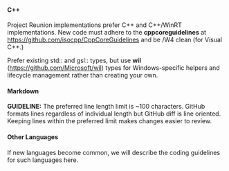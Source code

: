 #### C++

Project Reunion implementations prefer C++ and C++/WinRT implementations.   New code must adhere to the **cppcoreguidelines** at https://github.com/isocpp/CppCoreGuidelines 
and be /W4 clean (for Visual C++.)

Prefer existing std:: and gsl:: types, but use **wil** (https://github.com/Microsoft/wil) types for Windows-specific helpers and lifecycle management rather than 
creating your own.

#### Markdown

**GUIDELINE:** The preferred line length limit is ~100 characters. GitHub formats lines regardless of individual length but GitHub diff is line oriented. Keeping 
lines within the preferred limit makes changes easier to review.

#### Other Languages

If new languages become common, we will describe the coding guidelines for such languages here.  
